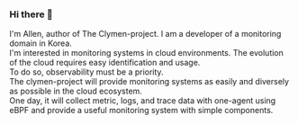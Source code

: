### Hi there 👋

I'm Allen, author of The Clymen-project. I am a developer of a monitoring domain in Korea.  
I'm interested in monitoring systems in cloud environments. The evolution of the cloud requires easy identification and usage.   
To do so, observability must be a priority.  
The clymen-project will provide monitoring systems as easily and diversely as possible in the cloud ecosystem.  
One day, it will collect metric, logs, and trace data with one-agent using eBPF and provide a useful monitoring system with simple components.
